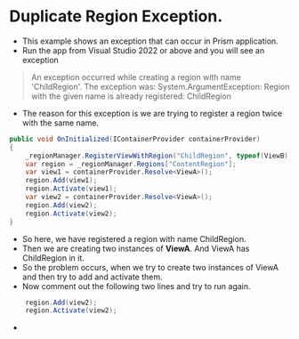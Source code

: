 # Duplicate Region Exception.

- This example shows an exception that can occur in Prism application.
- Run the app from Visual Studio 2022 or above and you will see an exception 

> An exception occurred while creating a region with name 'ChildRegion'. The exception was: System.ArgumentException: Region with the given name is already registered: ChildRegion

- The reason for this exception is we are trying to register a region twice with the same name.

```cs
public void OnInitialized(IContainerProvider containerProvider)
{
    _regionManager.RegisterViewWithRegion("ChildRegion", typeof(ViewB));
    var region = _regionManager.Regions["ContentRegion"];
    var view1 = containerProvider.Resolve<ViewA>();
    region.Add(view1);
    region.Activate(view1);
    var view2 = containerProvider.Resolve<ViewA>();
    region.Add(view2);
    region.Activate(view2);
}
```

- So here, we have registered a region with name ChildRegion. 
- Then we are creating two instances of **ViewA**. And ViewA has ChildRegion in it. 
- So the problem occurs, when we try to create two instances of ViewA and then try to add and activate them.
- Now comment out the following two lines and try to run again.

```cs
    region.Add(view2);
    region.Activate(view2);
```
- 